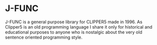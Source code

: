# J-FUNC
J-FUNC is a general purpose library for CLIPPER5 made in 1996. As Clipper5 is an old programming language I share it only for historical and educational purposes to anyone who is nostalgic about the very old sentence oriented programming style.
